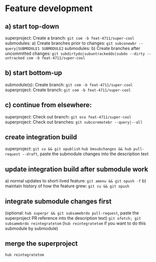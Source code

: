 # Feature development
## a) start top-down
superproject: Create a branch: `git com -b feat-4711/super-cool`
submodules: a) Create branches prior to changes:
	       `git subconewbr --query|SUBMODULE1 SUBMODULE2`
submodules: b) Create branches after uncommitted changes:
	       `git subdirtydo|subuntrackeddo|subdo --dirty --untracked com -b feat-4711/super-cool`
## b) start bottom-up
submodule(s): Create branch: `git com -b feat-4711/super-cool`
superproject: Create branch: `git com -b feat-4711/super-cool`
## c) continue from elsewhere:
superproject: Check out branch:   `git oco feat-4711/super-cool`
superproject: Check out branches: `git subcoremotebr --query|--all`

## create integration build
superproject: `git cu && git opublish`
`hub bmsubchanges && hub pull-request --draft`, paste the submodule changes into the description text

## update integration build after submodule work
a) normal updates to short-lived feature: `git amenu && git opush -f`
b) maintain history of how the feature grew: `git cu && git opush`

## integrate submodule changes first
(optional: `hub superpr && git subsamebrdo pull-request`, paste the superproject PR reference into the description text)
`git ofetch; git subsamebrdo reintegratetom` (`hub reintegratetom` if you want to do this submodule by submodule)
## merge the superproject
`hub reintegratetom`
